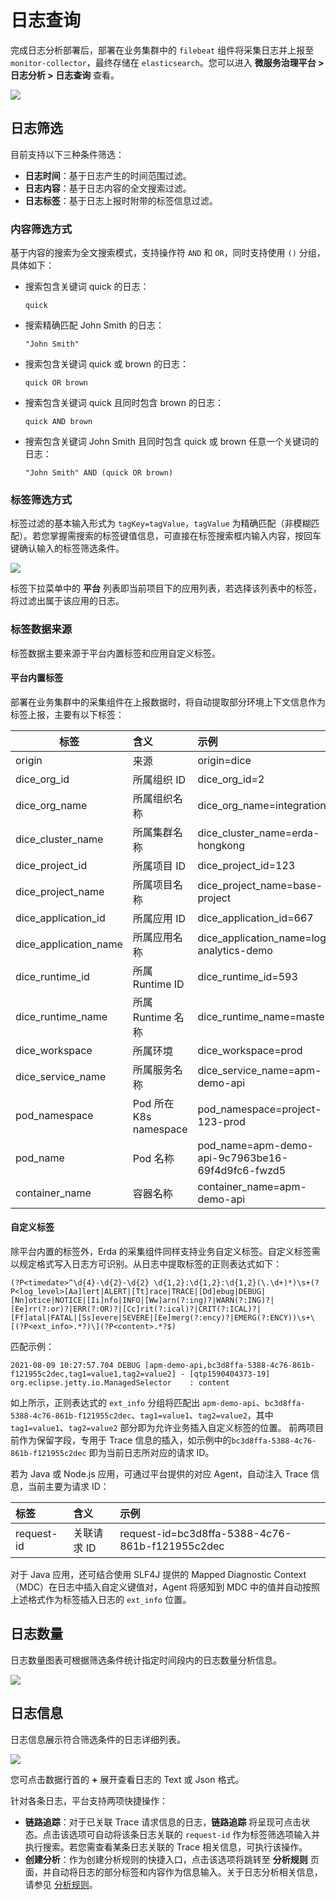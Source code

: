 # 日志查询

完成日志分析部署后，部署在业务集群中的 `filebeat` 组件将采集日志并上报至 `monitor-collector`，最终存储在 `elasticsearch`。您可以进入 **微服务治理平台 > 日志分析 > 日志查询** 查看。

![](https://terminus-paas.oss-cn-hangzhou.aliyuncs.com/paas-doc/2021/08/18/84fd032e-2c77-4708-b90a-0df6af429448.png)

## 日志筛选

目前支持以下三种条件筛选：

- **日志时间**：基于日志产生的时间范围过滤。
- **日志内容**：基于日志内容的全文搜索过滤。
- **日志标签**：基于日志上报时附带的标签信息过滤。

### 内容筛选方式
基于内容的搜索为全文搜索模式，支持操作符 `AND` 和 `OR`，同时支持使用 `()` 分组，具体如下：

- 搜索包含关键词 quick 的日志：
  
  `quick`


- 搜索精确匹配 John Smith 的日志：
  
  `"John Smith"`


- 搜索包含关键词 quick 或 brown 的日志：
  
  `quick OR brown`


- 搜索包含关键词 quick 且同时包含 brown 的日志：
  
  `quick AND brown`


- 搜索包含关键词 John Smith 且同时包含 quick 或 brown 任意一个关键词的日志：

  `"John Smith" AND (quick OR brown)`


### 标签筛选方式

标签过滤的基本输入形式为 `tagKey=tagValue`，`tagValue` 为精确匹配（非模糊匹配）。若您掌握需搜索的标签键值信息，可直接在标签搜索框内输入内容，按回车键确认输入的标签筛选条件。

![](https://terminus-paas.oss-cn-hangzhou.aliyuncs.com/paas-doc/2021/08/18/309bf2c3-cd1e-4ef1-bbe8-ad6545214fbb.png)

标签下拉菜单中的 **平台** 列表即当前项目下的应用列表，若选择该列表中的标签，将过滤出属于该应用的日志。

### 标签数据来源

标签数据主要来源于平台内置标签和应用自定义标签。

#### 平台内置标签
部署在业务集群中的采集组件在上报数据时，将自动提取部分环境上下文信息作为标签上报，主要有以下标签：

| 标签 | 含义 | 示例 |
| ---- | :--- | :--- |
| origin | 来源 | origin=dice |
| dice_org_id | 所属组织 ID | dice_org_id=2 |
| dice_org_name | 所属组织名称 | dice_org_name=integration |
| dice_cluster_name | 所属集群名称 | dice_cluster_name=erda-hongkong |
| dice_project_id | 所属项目 ID | dice_project_id=123 |
| dice_project_name | 所属项目名称 | dice_project_name=base-project |
| dice_application_id | 所属应用 ID | dice_application_id=667 |
| dice_application_name | 所属应用名称 | dice_application_name=log-analytics-demo |
| dice_runtime_id | 所属 Runtime ID | dice_runtime_id=593 |
| dice_runtime_name | 所属 Runtime 名称 | dice_runtime_name=master |
| dice_workspace | 所属环境 | dice_workspace=prod |
| dice_service_name | 所属服务名称 | dice_service_name=apm-demo-api |
| pod_namespace | Pod 所在 K8s namespace | pod_namespace=project-123-prod |
| pod_name | Pod 名称 | pod_name=apm-demo-api-9c7963be16-69f4d9fc6-fwzd5 |
| container_name | 容器名称 | container_name=apm-demo-api |

#### 自定义标签

除平台内置的标签外，Erda 的采集组件同样支持业务自定义标签。自定义标签需以规定格式写入日志方可识别。从日志中提取标签的正则表达式如下：
```regexp
(?P<timedate>^\d{4}-\d{2}-\d{2} \d{1,2}:\d{1,2}:\d{1,2}(\.\d+)*)\s+(?P<log_level>[Aa]lert|ALERT|[Tt]race|TRACE|[Dd]ebug|DEBUG|[Nn]otice|NOTICE|[Ii]nfo|INFO|[Ww]arn(?:ing)?|WARN(?:ING)?|[Ee]rr(?:or)?|ERR(?:OR)?|[Cc]rit(?:ical)?|CRIT(?:ICAL)?|[Ff]atal|FATAL|[Ss]evere|SEVERE|[Ee]merg(?:ency)?|EMERG(?:ENCY))\s+\[(?P<ext_info>.*?)\](?P<content>.*?$)
```
匹配示例：
```text
2021-08-09 10:27:57.704 DEBUG [apm-demo-api,bc3d8ffa-5388-4c76-861b-f121955c2dec,tag1=value1,tag2=value2] - [qtp1590404373-19] org.eclipse.jetty.io.ManagedSelector    : content
```
如上所示，正则表达式的 `ext_info` 分组将匹配出 `apm-demo-api`、`bc3d8ffa-5388-4c76-861b-f121955c2dec`、`tag1=value1`、`tag2=value2`，其中 `tag1=value1`、`tag2=value2` 部分即为允许业务插入自定义标签的位置。 前两项目前作为保留字段，专用于 Trace 信息的插入，如示例中的`bc3d8ffa-5388-4c76-861b-f121955c2dec` 即为当前日志所对应的请求 ID。

若为 Java 或 Node.js 应用，可通过平台提供的对应 Agent，自动注入 Trace 信息，当前主要为请求 ID：

| 标签 | 含义 | 示例 |
| :--- | :--- | :--- |
| request-id | 关联请求 ID | request-id=bc3d8ffa-5388-4c76-861b-f121955c2dec |

对于 Java 应用，还可结合使用 SLF4J 提供的 Mapped Diagnostic Context（MDC）在日志中插入自定义键值对，Agent 将感知到 MDC 中的值并自动按照上述格式作为标签插入日志的 `ext_info` 位置。

## 日志数量

日志数量图表可根据筛选条件统计指定时间段内的日志数量分析信息。

![](https://terminus-paas.oss-cn-hangzhou.aliyuncs.com/paas-doc/2021/08/18/1a6f880a-7116-46fa-aa63-844749abc057.png)

## 日志信息

日志信息展示符合筛选条件的日志详细列表。

![](https://terminus-paas.oss-cn-hangzhou.aliyuncs.com/paas-doc/2021/08/18/673d0128-ff28-4aec-aae1-928dbae72482.png)

您可点击数据行首的 **+** 展开查看日志的 Text 或 Json 格式。

针对各条日志，平台支持两项快捷操作：

- **链路追踪**：对于已关联 Trace 请求信息的日志，**链路追踪** 将呈现可点击状态。点击该选项可自动将该条日志关联的 `request-id` 作为标签筛选项输入并执行搜索。若您需查看某条日志关联的 Trace 相关信息，可执行该操作。
- **创建分析**：作为创建分析规则的快捷入口，点击该选项将跳转至 **分析规则** 页面，并自动将日志的部分标签和内容作为信息输入。关于日志分析相关信息，请参见 [分析规则](rules.md)。

